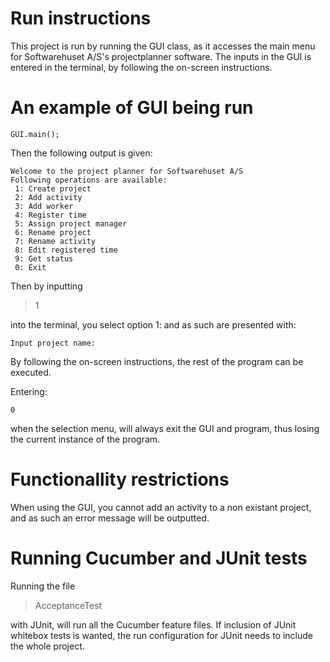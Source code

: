 Run instructions
================
This project is run by running the GUI class, as it accesses the main menu for
Softwarehuset A/S's projectplanner software. The inputs in the GUI is entered
in the terminal, by following the on-screen instructions.

An example of GUI being run
===========================
```
GUI.main();
```
Then the following output is given:
```
Welcome to the project planner for Softwarehuset A/S
Following operations are available: 
 1: Create project 
 2: Add activity 
 3: Add worker 
 4: Register time 
 5: Assign project manager 
 6: Rename project 
 7: Rename activity 
 8: Edit registered time 
 9: Get status
 0: Exit 
```
Then by inputting
> 1

into the terminal, you select option 1: and as such are presented with:
```
Input project name:
```
By following the on-screen instructions, the rest of the program 
can be executed.

Entering:
```
0
```
when the selection menu, will always exit the GUI and program, thus losing the current
instance of the program.

Functionallity restrictions
===========================
When using the GUI, you cannot add an activity to a non existant project,
and as such an error message will be outputted.

Running Cucumber and JUnit tests
================================
Running the file
> AcceptanceTest

with JUnit, will run all the Cucumber feature files.
If inclusion of JUnit whitebox tests is wanted, the run configuration
for JUnit needs to include the whole project.
